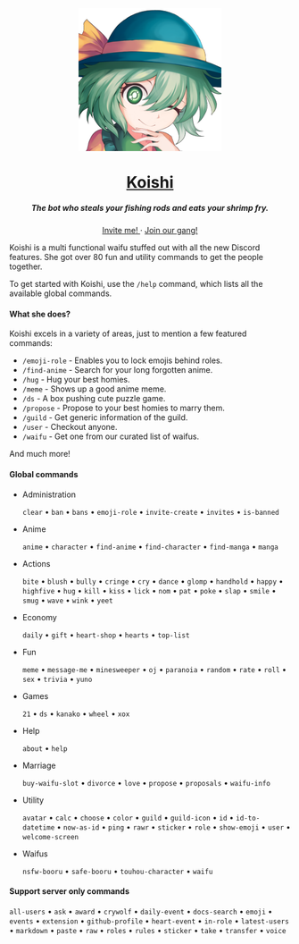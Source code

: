 <p align="center">
    <img
        width="256px" height="256px" align="center" alt="Koishi"
        src="https://raw.githubusercontent.com/HuyaneMatsu/Koishi/master/library/koishi_avatar_0000_by_ashy.png"
    />
</p>

<h1 align="center">
    <b><a href="https://github.com/HuyaneMatsu/koishi">Koishi</a></b>
</h1>

<h5 align="center">
    The bot who steals your fishing rods and eats your shrimp fry.
</h5>

<p align="center">
    <a href="https://discord.com/oauth2/authorize?client_id=486565096164687885&scope=bot%20applications.commands">
        Invite me!
    </a>
    ·
    <a href="http://discord.gg/3cH2r5d">
        Join our gang!
    </a>
</p>

Koishi is a multi functional waifu stuffed out with all the new Discord features. She got over 80 fun and utility
commands to get the people together.

To get started with Koishi, use the `/help` command, which lists all the available global commands.

#### What she does?

Koishi excels in a variety of areas, just to mention a few featured commands:

- `/emoji-role` - Enables you to lock emojis behind roles.
- `/find-anime` - Search for your long forgotten anime.
- `/hug` - Hug your best homies.
- `/meme` - Shows up a good anime meme.
- `/ds` - A box pushing cute puzzle game.
- `/propose` - Propose to your best homies to marry them.
- `/guild` - Get generic information of the guild.
- `/user` - Checkout anyone.
- `/waifu` - Get one from our curated list of waifus.

And much more!


#### Global commands

- Administration
    
    `clear` • `ban` • `bans` • `emoji-role` • `invite-create` • `invites` • `is-banned`

- Anime
    
    `anime` • `character` • `find-anime` • `find-character` • `find-manga` • `manga`

- Actions
    
    `bite` • `blush` • `bully` • `cringe` • `cry` • `dance` • `glomp` • `handhold` • `happy` • `highfive` • `hug` •
    `kill` • `kiss` • `lick` • `nom` • `pat` • `poke` • `slap` • `smile` • `smug` • `wave` • `wink` • `yeet`

- Economy
    
    `daily` • `gift` • `heart-shop` • `hearts` • `top-list`

- Fun
    
    `meme` • `message-me` • `minesweeper` • `oj` • `paranoia` • `random` • `rate` • `roll` • `sex` • `trivia` • `yuno`

- Games
    
    `21` • `ds` • `kanako` • `wheel` • `xox`

-  Help
    
    `about` • `help`

-  Marriage
    
    `buy-waifu-slot` • `divorce` • `love` • `propose` • `proposals` • `waifu-info`

- Utility
    
    `avatar` • `calc` • `choose` • `color` • `guild` • `guild-icon` • `id` • `id-to-datetime` • `now-as-id` • `ping` •
    `rawr` • `sticker` • `role` • `show-emoji` • `user` • `welcome-screen`

- Waifus
    
    `nsfw-booru` • `safe-booru` • `touhou-character` • `waifu`

#### Support server only commands

`all-users` • `ask` • `award` • `crywolf` • `daily-event` • `docs-search` • `emoji` • `events` • `extension`
• `github-profile` • `heart-event` • `in-role` • `latest-users` • `markdown` • `paste` • `raw` • `roles` • `rules`
• `sticker` • `take` • `transfer` • `voice`
